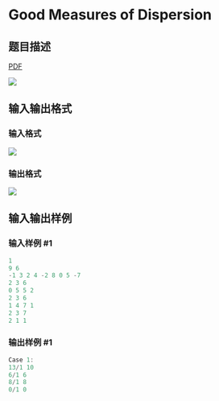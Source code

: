 # Good Measures of Dispersion

## 题目描述

[problemUrl]: https://uva.onlinejudge.org/index.php?option=com_onlinejudge&Itemid=8&category=279&page=show_problem&problem=3921

[PDF](https://uva.onlinejudge.org/external/124/p12477.pdf)

![](https://cdn.luogu.com.cn/upload/vjudge_pic/UVA12477/05e0040d47b11c278727a3d1e1b3d84c3ee4ee98.png)

## 输入输出格式

### 输入格式

![](https://cdn.luogu.com.cn/upload/vjudge_pic/UVA12477/8693b4c898ded4051b4557b0a41a12133cdc95b9.png)

### 输出格式

![](https://cdn.luogu.com.cn/upload/vjudge_pic/UVA12477/34dac5b86fbd923b48ee30bafe4d2b6e40e09b3f.png)

## 输入输出样例

### 输入样例 #1

```cpp
1
9 6
-1 3 2 4 -2 8 0 5 -7
2 3 6
0 5 5 2
2 3 6
1 4 7 1
2 3 7
2 1 1
```


### 输出样例 #1

```cpp
Case 1:
13/1 10
6/1 6
8/1 8
0/1 0
```


